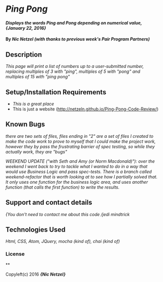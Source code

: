 # _Ping Pong_

#### _Displays the words Ping and Pong depending on numerical value, {January 22, 2016}_

#### By _**Nic Netzel (with thanks to previous week's Pair Program Partners)**_

## Description

_This page will print a list of numbers up to a user-submitted number, replacing multiples of 3 with "ping", multiples of 5 with "pong" and multiples of 15 with "ping pong"_

## Setup/Installation Requirements

* _This is a great place_
* This is just a website (http://netzeln.github.io/Ping-Pong-Code-Review/)


## Known Bugs

_there are two sets of files, files ending in "2" are a set of files I created to make the code work to prove to myself that I could make the project work, however they by pass the frustrating barrier of spec testing, so while they actually work, they are "bugs"_

_WEEKEND UPDATE ("with Seth and Amy (or Norm Macdonald)"):  over the weekend I went back to try to tackle what I wanted to do in a way that would use Business Logic and pass spec-tests.  There is a branch called weekend-refactor that is worth looking at to see how I partially solved that.  It only uses one function for the business logic area, and uses another function (that calls the first function) to write the results._

## Support and contact details

_{You don't need to contact me about this code /jedi mindtrick_

## Technologies Used

_Html, CSS, Atom, JQuery, mocha (kind of), chai (kind of)_

### License

**

Copyleft(c) 2016 **_{Nic Netzel}_**

